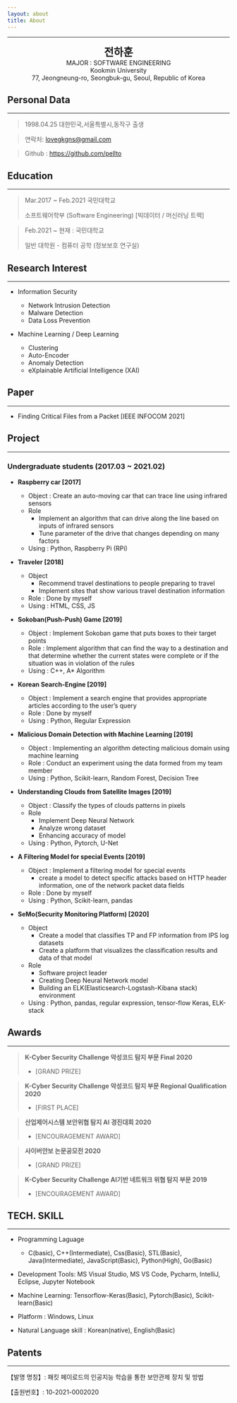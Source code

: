```yaml
---
layout: about
title: About
---
```


* * *
<center>
<span style=
"font-size:170%;
font-weight:bold">
전하훈
</span>
</center>

<center>MAJOR : SOFTWARE ENGINEERING</center>

<center>Kookmin University</center>

<center>77, Jeongneung-ro, Seongbuk-gu, Seoul, Republic of Korea</center>

## Personal Data
---
> 1998.04.25 대한민국,서울특별시,동작구 출생

> 연락처: lovegkgns@gmail.com

> Github : <a href="https://github.com/pellto">https://github.com/pellto</a>


## Education
---
> Mar.2017 ~ Feb.2021 국민대학교
>
> 소프트웨어학부 (Software Engineering) [빅데이터 / 머신러닝 트랙]

> Feb.2021 ~ 현재 : 국민대학교
>
> 일반 대학원 - 컴퓨터 공학 (정보보호 연구실)


## Research Interest
---

* Information Security
    + Network Intrusion Detection
    + Malware Detection
    + Data Loss Prevention

* Machine Learning / Deep Learning
    + Clustering
    + Auto-Encoder
    + Anomaly Detection
    + eXplainable Artificial Intelligence (XAI)


## Paper
---

* Finding Critical Files from a Packet [IEEE INFOCOM 2021]



## Project
---
### Undergraduate students (2017.03 ~ 2021.02)
* **Raspberry car [2017]**
    - Object : Create an auto-moving car that can trace line using infrared sensors
    - Role
        + Implement an algorithm that can drive along the line based on inputs of infrared sensors
        + Tune parameter of the drive that changes depending on many factors
    - Using : Python, Raspberry Pi (RPi)

* **Traveler [2018]**
    - Object
        + Recommend travel destinations to people preparing to travel
        + Implement sites that show various travel destination information
    - Role : Done by myself
    - Using : HTML, CSS, JS

* **Sokoban(Push-Push) Game [2019]**
    - Object : Implement Sokoban game that puts boxes to their target points
    - Role : Implement algorithm that can find the way to a destination and that determine whether the current states were complete or if the situation was in violation of the rules
    - Using : C++, A* Algorithm

* **Korean Search-Engine [2019]**
    - Object : Implement a search engine that provides appropriate articles according to the user’s query
    - Role : Done by myself
    - Using : Python, Regular Expression

* **Malicious Domain Detection with Machine Learning [2019]**
    - Object : Implementing an algorithm detecting malicious domain using machine learning
    - Role : Conduct an experiment using the data formed from my team member
    - Using : Python, Scikit-learn, Random Forest, Decision Tree

* **Understanding Clouds from Satellite Images [2019]**
    - Object : Classify the types of clouds patterns in pixels
    - Role
        + Implement Deep Neural Network
        + Analyze wrong dataset
        + Enhancing accuracy of model
    - Using : Python, Pytorch, U-Net

* **A Filtering Model for special Events [2019]**
    - Object : Implement a filtering model for special events
        + create a model to detect specific attacks based on HTTP header information, one of the network packet data fields
    - Role : Done by myself
    - Using : Python, Scikit-learn, pandas

* **SeMo(Security Monitoring Platform) [2020]**
    - Object
        + Create a model that classifies TP and FP information from IPS log datasets
        + Create a platform that visualizes the classification results and data of that model
    - Role
        + Software project leader
        + Creating Deep Neural Network model
        + Building an ELK(Elasticsearch-Logstash-Kibana stack) environment
    - Using : Python, pandas, regular expression, tensor-flow Keras, ELK-stack



## Awards
---

> <strong>K-Cyber Security Challenge 악성코드 탐지 부문 Final 2020</strong>
> - [GRAND PRIZE]

> <strong>K-Cyber Security Challenge 악성코드 탐지 부문 Regional Qualification 2020</strong>
> - [FIRST PLACE]

><strong>산업제어시스템 보안위협 탐지 AI 경진대회 2020</strong>
>- [ENCOURAGEMENT AWARD]

><strong>사이버안보 논문공모전 2020</strong>
>- [GRAND PRIZE]

><strong>K-Cyber Security Challenge AI기반 네트워크 위협 탐지 부문 2019</strong>
>- [ENCOURAGEMENT AWARD]

<!-- ## Work Experiences
---
- 보안 빅데이터 자동 분석을 위한 실시간 유사도 측정 원천 기술 연구
    + [2020.01 ~ 현재]
    + Kookmin Univ. – MSIT

- 머신러닝 일반화와 딥러닝 임베딩을 활용한 보안데이터 분석 연구
    + [2020.06 ~ 2020.12]
    + Kookmin Univ. – MSIT

- AI 기반 선도적 실전문제해결 연구인재 양성
    + [2020.08 ~ 2020.11]
    + Kookmin Univ. – MSIT

- Security Analytics 기반의 이기종 보안솔루션 위협 분석 및 대응 기술 개발
    + [2019.11 ~ 2019.12]
    + Kookmin Univ. – MSIT -->


## TECH. SKILL
---
- Programming Laguage
    + C(basic), C++(Intermediate), Css(Basic), STL(Basic), Java(Intermediate), JavaScript(Basic), Python(High), Go(Basic)

- Development Tools: MS Visual Studio, MS VS Code, Pycharm, IntelliJ, Eclipse, Jupyter Notebook

- Machine Learning: Tensorflow-Keras(Basic), Pytorch(Basic), Scikit-learn(Basic)

- Platform : Windows, Linux

- Natural Language skill : Korean(native), English(Basic)

## Patents
---
【발명 명칭】: 패킷 페이로드의 인공지능 학습을 통한 보안관제 장치 및 방법

【출원번호】: 10-2021-0002020
